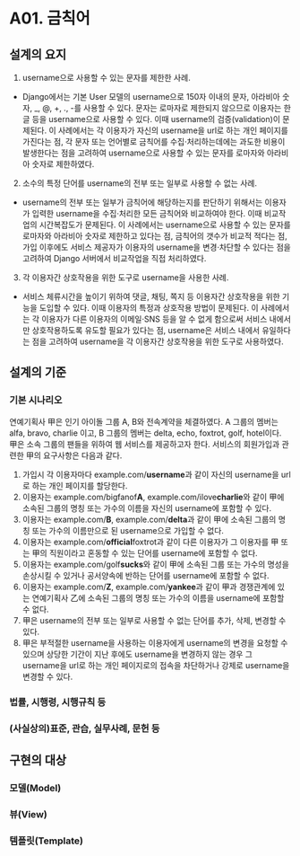 # A01. 금칙어
## 설계의 요지
1. username으로 사용할 수 있는 문자를 제한한 사례.<br>
* Django에서는 기본 User 모델의 username으로 150자 이내의 문자, 아라비아 숫자, \_, @, +, ., -를 사용할 수 있다. 문자는 로마자로 제한되지 않으므로 이용자는 한글 등을 username으로 사용할 수 있다. 이때 username의 검증(validation)이 문제된다. 이 사례에서는 각 이용자가 자신의 username을 url로 하는 개인 페이지를 가진다는 점, 각 문자 또는 언어별로 금칙어를 수집·처리하는데에는 과도한 비용이 발생한다는 점을 고려하여 username으로 사용할 수 있는 문자를 로마자와 아라비아 숫자로 제한하였다.
2. 소수의 특정 단어를 username의 전부 또는 일부로 사용할 수 없는 사례.<br>
* username의 전부 또는 일부가 금칙어에 해당하는지를 판단하기 위해서는 이용자가 입력한 username을 수집·처리한 모든 금칙어와 비교하여야 한다. 이때 비교작업의 시간복잡도가 문제된다. 이 사례에서는 username으로 사용할 수 있는 문자를 로마자와 아라비아 숫자로 제한하고 있다는 점, 금칙어의 갯수가 비교적 적다는 점, 가입 이후에도 서비스 제공자가 이용자의 username을 변경·차단할 수 있다는 점을 고려하여 Django 서버에서 비교작업을 직접 처리하였다.
3. 각 이용자간 상호작용을 위한 도구로 username을 사용한 사례.<br>
* 서비스 체류시간을 높이기 위하여 댓글, 채팅, 쪽지 등 이용자간 상호작용을 위한 기능을 도입할 수 있다. 이때 이용자의 특정과 상호작용 방법이 문제된다. 이 사례에서는 각 이용자가 다른 이용자의 이메일·SNS 등을 알 수 없게 함으로써 서비스 내에서만 상호작용하도록 유도할 필요가 있다는 점, username은 서비스 내에서 유일하다는 점을 고려하여 username을 각 이용자간 상호작용을 위한 도구로 사용하였다.

## 설계의 기준
### 기본 시나리오
연예기획사 甲은 인기 아이돌 그룹 A, B와 전속계약을 체결하였다. A 그룹의 멤버는 alfa, bravo, charlie 이고, B 그룹의 멤버는 delta, echo, foxtrot, golf, hotel이다. 甲은 소속 그룹의 팬들을 위하여 웹 서비스를 제공하고자 한다. 서비스의 회원가입과 관련한 甲의 요구사항은 다음과 같다.
1. 가입시 각 이용자마다 example.com/**username**과 같이 자신의 username을 url로 하는 개인 페이지를 할당한다.
2. 이용자는 example.com/bigfanof**A**, example.com/ilove**charlie**와 같이 甲에 소속된 그룹의 명칭 또는 가수의 이름을 자신의 username에 포함할 수 있다.
3. 이용자는 example.com/**B**, example.com/**delta**과 같이 甲에 소속된 그룹의 명칭 또는 가수의 이름만으로 된 username으로 가입할 수 없다.
4. 이용자는 example.com/**official**foxtrot과 같이 다른 이용자가 그 이용자를 甲 또는 甲의 직원이라고 혼동할 수 있는 단어를 username에 포함할 수 없다.
5. 이용자는 example.com/golf**sucks**와 같이 甲에 소속된 그룹 또는 가수의 명성을 손상시킬 수 있거나 공서양속에 반하는 단어를 username에 포함할 수 없다.
6. 이용자는 example.com/**Z**, example.com/**yankee**과 같이 甲과 경쟁관계에 있는 연예기획사 乙에 소속된 그룹의 명칭 또는 가수의 이름을 username에 포함할 수 없다.
7. 甲은 username의 전부 또는 일부로 사용할 수 없는 단어를 추가, 삭제, 변경할 수 있다.
8. 甲은 부적절한 username을 사용하는 이용자에게 username의 변경을 요청할 수 있으며 상당한 기간이 지난 후에도 username을 변경하지 않는 경우 그 username을 url로 하는 개인 페이지로의 접속을 차단하거나 강제로 username을 변경할 수 있다.

### 법률, 시행령, 시행규칙 등

### (사실상의)표준, 관습, 실무사례, 문헌 등

## 구현의 대상
### 모델(Model)
### 뷰(View)
### 템플릿(Template)